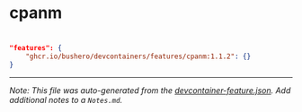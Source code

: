 # cpanm

# 

```json
"features": {
    "ghcr.io/bushero/devcontainers/features/cpanm:1.1.2": {}
}
```

---

_Note: This file was auto-generated from the [devcontainer-feature.json](/features/src/cpanm/devcontainer-feature.json). Add additional notes to a `Notes.md`._
